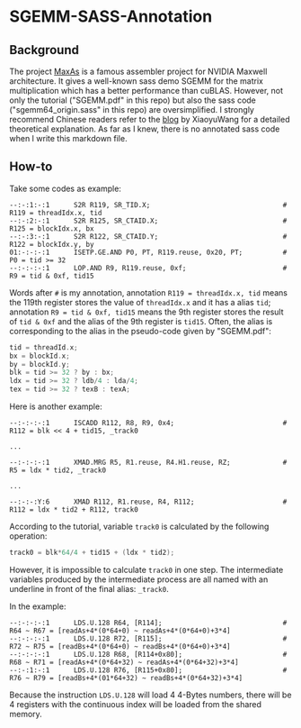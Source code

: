 # SGEMM-SASS-Annotation

## Background

The project [MaxAs](https://github.com/NervanaSystems/maxas) is a famous assembler project for NVIDIA Maxwell architecture. It gives a well-known sass demo SGEMM for the matrix multiplication which has a better performance than cuBLAS. However, not only the tutorial ("SGEMM.pdf" in this repo) but also the sass code ("sgemm64_origin.sass" in this repo) are oversimplified. I strongly recommend Chinese readers refer to the [blog](https://www.jianshu.com/p/e01024892afb) by XiaoyuWang for a detailed theoretical explanation. As far as I knew, there is no annotated sass code when I write this markdown file.

## How-to

Take some codes as example:

```assembly
--:-:1:-:1      S2R R119, SR_TID.X;                                 # R119 = threadIdx.x, tid
--:-:2:-:1      S2R R125, SR_CTAID.X;                               # R125 = blockIdx.x, bx
--:-:3:-:1      S2R R122, SR_CTAID.Y;                               # R122 = blockIdx.y, by
01:-:-:-:1      ISETP.GE.AND P0, PT, R119.reuse, 0x20, PT;          # P0 = tid >= 32
--:-:-:-:1      LOP.AND R9, R119.reuse, 0xf;                        # R9 = tid & 0xf, tid15
```

Words after `#` is my annotation, annotation `R119 = threadIdx.x, tid` means the 119th register stores the value of `threadIdx.x` and it has a alias `tid`; annotation `R9 = tid & 0xf, tid15` means the 9th register stores the result of `tid & 0xf` and the alias of the 9th register is `tid15`. Often, the alias is corresponding to the alias in the pseudo-code given by "SGEMM.pdf":

```c
tid = threadId.x;
bx = blockId.x;
by = blockId.y;
blk = tid >= 32 ? by : bx;
ldx = tid >= 32 ? ldb/4 : lda/4;
tex = tid >= 32 ? texB : texA;
```

Here is another example:

```assembly
--:-:-:-:1      ISCADD R112, R8, R9, 0x4;                           # R112 = blk << 4 + tid15, _track0

...

--:-:-:-:1      XMAD.MRG R5, R1.reuse, R4.H1.reuse, RZ;             # R5 = ldx * tid2, _track0

...

--:-:-:Y:6      XMAD R112, R1.reuse, R4, R112;                      # R112 = ldx * tid2 + R112, track0
```

According to the tutorial, variable `track0` is calculated by the following operation:

```c
track0 = blk*64/4 + tid15 + (ldx * tid2);
```

However, it is impossible to calculate `track0` in one step. The intermediate variables produced by the intermediate process are all named with an underline in front of the final alias: `_track0`.

In the example:

```assembly
--:-:-:-:1      LDS.U.128 R64, [R114];                              # R64 ~ R67 = [readAs+4*(0*64+0) ~ readAs+4*(0*64+0)+3*4]
--:-:-:-:1      LDS.U.128 R72, [R115];                              # R72 ~ R75 = [readBs+4*(0*64+0) ~ readBs+4*(0*64+0)+3*4]
--:-:-:-:1      LDS.U.128 R68, [R114+0x80];                         # R68 ~ R71 = [readAs+4*(0*64+32) ~ readAs+4*(0*64+32)+3*4]
--:-:1:-:1      LDS.U.128 R76, [R115+0x80];                         # R76 ~ R79 = [readBs+4*(01*64+32) ~ readBs+4*(0*64+32)+3*4]
```

Because the instruction `LDS.U.128` will load 4 4-Bytes numbers, there will be 4 registers with the continuous index will be loaded from the shared memory.
